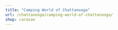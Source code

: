 ```yaml
---
title: "Camping World of Chattanooga"
url: /chattanooga/camping-world-of-chattanooga/
shop: caravan
---
```

